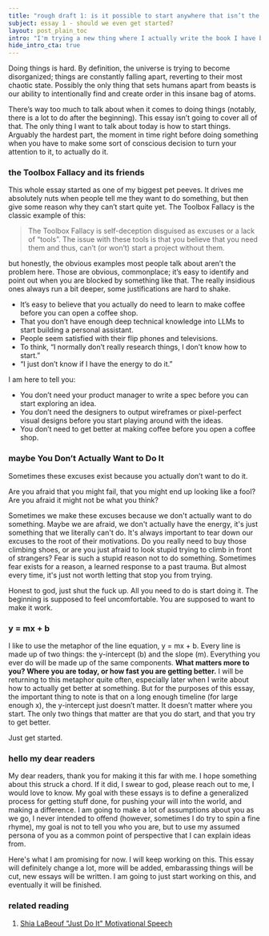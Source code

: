 ```yaml
---
title: "rough draft 1: is it possible to start anywhere that isn’t the beginning?"
subject: essay 1 - should we even get started?
layout: post_plain_toc
intro: "I'm trying a new thing where I actually write the book I have been joking about writing for the last few years. This is a _very_ rough draft of the beginning of the first chapter. Let me know what you think mdl0394@gmail.com<br /><br /><br />Honestly at this point it's basically just a public journal."
hide_intro_cta: true
---
```


Doing things is hard. By definition, the universe is trying to become disorganized; things are constantly falling apart, reverting to their most chaotic state. Possibly the only thing that sets humans apart from beasts is our ability to intentionally find and create order in this insane bag of atoms.

There’s way too much to talk about when it comes to doing things (notably, there is a lot to do after the beginning). This essay isn’t going to cover all of that. The only thing I want to talk about today is how to start things. Arguably the hardest part, the moment in time right before doing something when you have to make some sort of conscious decision to turn your attention to it, to actually do it.

### the Toolbox Fallacy and its friends

This whole essay started as one of my biggest pet peeves. It drives me absolutely nuts when people tell me they want to do something, but then give some reason why they can’t start quite yet. The Toolbox Fallacy is the classic example of this:

> The Toolbox Fallacy is self-deception disguised as excuses or a lack of “tools”. The issue with these tools is that you believe that you need them and thus, can’t (or won’t) start a project without them.

but honestly, the obvious examples most people talk about aren’t the problem here. Those are obvious, commonplace; it’s easy to identify and point out when you are blocked by something like that. The really insidious ones always run a bit deeper, some justifications are hard to shake.

- It’s easy to believe that you actually do need to learn to make coffee before you can open a coffee shop.
- That you don’t have enough deep technical knowledge into LLMs to start building a personal assistant.
- People seem satisfied with their flip phones and televisions.
- To think, “I normally don’t really research things, I don’t know how to start.”
- “I just don’t know if I have the energy to do it.”

I am here to tell you:
- You don’t need your product manager to write a spec before you can start exploring an idea.
- You don’t need the designers to output wireframes or pixel-perfect visual designs before you start playing around with the ideas.
- You don’t need to get better at making coffee before you open a coffee shop.

### maybe You Don’t Actually Want to Do It

Sometimes these excuses exist because you actually don’t want to do it.

Are you afraid that you might fail, that you might end up looking like a fool? Are you afraid it might not be what you think?

Sometimes we make these excuses because we don't actually want to do something. Maybe we are afraid, we don't actually have the energy, it's just something that we literally can't do. It's always important to tear down our excuses to the root of their motivations. Do you really need to buy those climbing shoes, or are you just afraid to look stupid trying to climb in front of strangers? Fear is such a stupid reason not to do something. Sometimes fear exists for a reason, a learned response to a past trauma. But almost every time, it's just not worth letting that stop you from trying.

Honest to god, just shut the fuck up. All you need to do is start doing it. The beginning is supposed to feel uncomfortable. You are supposed to want to make it work.

### y = mx + b

I like to use the metaphor of the line equation, y = mx + b. Every line is made up of two things: the y-intercept (b) and the slope (m). Everything you ever do will be made up of the same components. **What matters more to you? Where you are today, or how fast you are getting better.** I will be returning to this metaphor quite often, especially later when I write about how to actually get better at something. But for the purposes of this essay, the important thing to note is that on a long enough timeline (for large enough x), the y-intercept just doesn’t matter. It doesn’t matter where you start. The only two things that matter are that you do start, and that you try to get better.

Just get started.

### hello my dear readers

My dear readers, thank you for making it this far with me. I hope something about this struck a chord. If it did, I swear to god, please reach out to me, I would love to know. My goal with these essays is to define a generalized process for getting stuff done, for pushing your will into the world, and making a difference. I am going to make a lot of assumptions about you as we go, I never intended to offend (however, sometimes I do try to spin a fine rhyme), my goal is not to tell you who you are, but to use my assumed persona of you as a common point of perspective that I can explain ideas from.

Here's what I am promising for now. I will keep working on this. This essay will definitely change a lot, more will be added, embarassing things will be cut, new essays will be written. I am going to just start working on this, and eventually it will be finished.

### related reading

 1. [Shia LaBeouf "Just Do It" Motivational Speech](https://www.youtube.com/watch?v=ZXsQAXx_ao0)

<br /><br /><br />
<br /><br /><br />